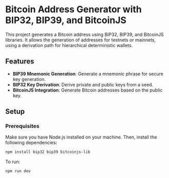 # Bitcoin Address Generator with BIP32, BIP39, and BitcoinJS

This project generates a Bitcoin address using BIP32, BIP39, and BitcoinJS libraries. It allows the generation of addresses for testnets or mainnets, using a derivation path for hierarchical deterministic wallets.

## Features

- **BIP39 Mnemonic Generation**: Generate a mnemonic phrase for secure key generation.
- **BIP32 Key Derivation**: Derive private and public keys from a seed.
- **BitcoinJS Integration**: Generate Bitcoin addresses based on the public key.

## Setup

### Prerequisites

Make sure you have Node.js installed on your machine. Then, install the following dependencies:

```bash
npm install bip32 bip39 bitcoinjs-lib
```

To run:

```bash
npm run dev
```